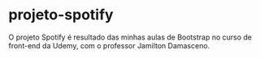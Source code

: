 # projeto-spotify
O projeto Spotify é resultado das minhas aulas de Bootstrap no curso de front-end da Udemy, com o professor Jamilton Damasceno.
